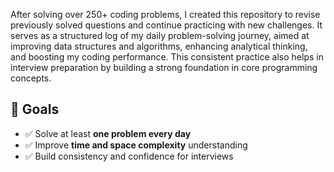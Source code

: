 After solving over 250+ coding problems, I created this repository to revise previously solved questions and continue practicing with new challenges.
It serves as a structured log of my daily problem-solving journey, aimed at improving data structures and algorithms, enhancing analytical thinking, and boosting my coding performance. 
This consistent practice also helps in interview preparation by building a strong foundation in core programming concepts.

## 🎯 Goals

- ✅ Solve at least **one problem every day**
- ✅ Improve **time and space complexity** understanding
- ✅ Build consistency and confidence for interviews
